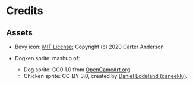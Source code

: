 # Credits

## Assets

* Bevy icon: [MIT License](licenses/Bevy_MIT_License.md); Copyright (c) 2020 Carter Anderson

* Dogken sprite: mashup of:
  * Dog sprite: CC0 1.0 from [OpenGameArt.org](https://opengameart.org/content/dog-walk-sprite-and-bone)
  * Chicken sprite: CC-BY 3.0, created by [Daniel Eddeland (daneeklu)](https://opengameart.org/node/11629).
